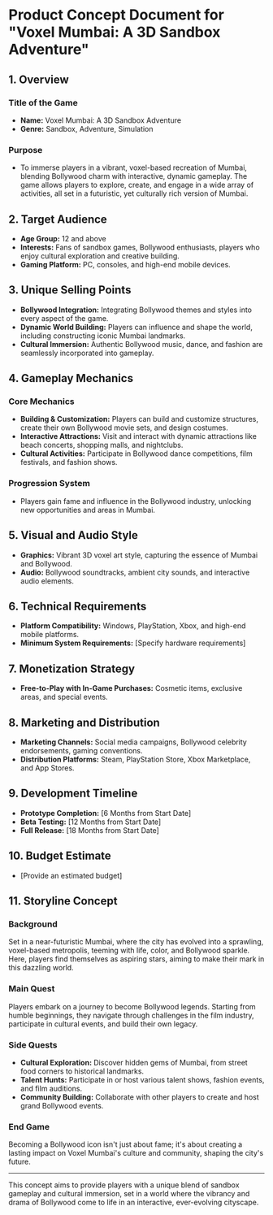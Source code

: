 # Product Concept Document for "Voxel Mumbai: A 3D Sandbox Adventure"

## 1. Overview

### Title of the Game
- **Name:** Voxel Mumbai: A 3D Sandbox Adventure
- **Genre:** Sandbox, Adventure, Simulation

### Purpose
- To immerse players in a vibrant, voxel-based recreation of Mumbai, blending Bollywood charm with interactive, dynamic gameplay. The game allows players to explore, create, and engage in a wide array of activities, all set in a futuristic, yet culturally rich version of Mumbai.

## 2. Target Audience
- **Age Group:** 12 and above
- **Interests:** Fans of sandbox games, Bollywood enthusiasts, players who enjoy cultural exploration and creative building.
- **Gaming Platform:** PC, consoles, and high-end mobile devices.

## 3. Unique Selling Points
- **Bollywood Integration:** Integrating Bollywood themes and styles into every aspect of the game.
- **Dynamic World Building:** Players can influence and shape the world, including constructing iconic Mumbai landmarks.
- **Cultural Immersion:** Authentic Bollywood music, dance, and fashion are seamlessly incorporated into gameplay.

## 4. Gameplay Mechanics

### Core Mechanics
- **Building & Customization:** Players can build and customize structures, create their own Bollywood movie sets, and design costumes.
- **Interactive Attractions:** Visit and interact with dynamic attractions like beach concerts, shopping malls, and nightclubs.
- **Cultural Activities:** Participate in Bollywood dance competitions, film festivals, and fashion shows.

### Progression System
- Players gain fame and influence in the Bollywood industry, unlocking new opportunities and areas in Mumbai.

## 5. Visual and Audio Style
- **Graphics:** Vibrant 3D voxel art style, capturing the essence of Mumbai and Bollywood.
- **Audio:** Bollywood soundtracks, ambient city sounds, and interactive audio elements.

## 6. Technical Requirements
- **Platform Compatibility:** Windows, PlayStation, Xbox, and high-end mobile platforms.
- **Minimum System Requirements:** [Specify hardware requirements]

## 7. Monetization Strategy
- **Free-to-Play with In-Game Purchases:** Cosmetic items, exclusive areas, and special events.

## 8. Marketing and Distribution
- **Marketing Channels:** Social media campaigns, Bollywood celebrity endorsements, gaming conventions.
- **Distribution Platforms:** Steam, PlayStation Store, Xbox Marketplace, and App Stores.

## 9. Development Timeline
- **Prototype Completion:** [6 Months from Start Date]
- **Beta Testing:** [12 Months from Start Date]
- **Full Release:** [18 Months from Start Date]

## 10. Budget Estimate
- [Provide an estimated budget]

## 11. Storyline Concept

### Background
Set in a near-futuristic Mumbai, where the city has evolved into a sprawling, voxel-based metropolis, teeming with life, color, and Bollywood sparkle. Here, players find themselves as aspiring stars, aiming to make their mark in this dazzling world.

### Main Quest
Players embark on a journey to become Bollywood legends. Starting from humble beginnings, they navigate through challenges in the film industry, participate in cultural events, and build their own legacy.

### Side Quests
- **Cultural Exploration:** Discover hidden gems of Mumbai, from street food corners to historical landmarks.
- **Talent Hunts:** Participate in or host various talent shows, fashion events, and film auditions.
- **Community Building:** Collaborate with other players to create and host grand Bollywood events.

### End Game
Becoming a Bollywood icon isn't just about fame; it's about creating a lasting impact on Voxel Mumbai's culture and community, shaping the city's future.

---

This concept aims to provide players with a unique blend of sandbox gameplay and cultural immersion, set in a world where the vibrancy and drama of Bollywood come to life in an interactive, ever-evolving cityscape.